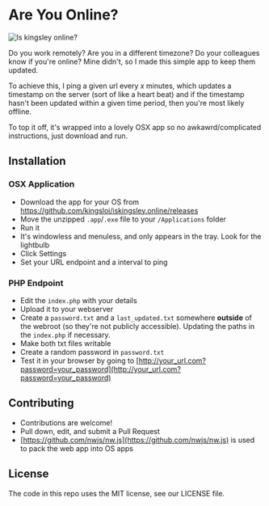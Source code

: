 # Are You Online?

![Is kingsley online?](http://i.imgur.com/y6JwjAI.png "Is Kingsley Online?")

Do you work remotely? Are you in a different timezone? Do your colleagues know if you're online? Mine didn't, so I made this simple app to keep them updated.

To achieve this, I ping a given url every _x_ minutes, which updates a timestamp on the server (sort of like a heart beat) and if the timestamp hasn't been updated within a given time period, then you're most likely offline.

To top it off, it's wrapped into a lovely OSX app so no awkawrd/complicated instructions, just download and run.

## Installation
### OSX Application
  - Download the app for your OS from https://github.com/kingsloi/iskingsley.online/releases
  - Move the unzipped `.app`/`.exe` file to your `/Applications` folder
  - Run it
  - It's windowless and menuless, and only appears in the tray. Look for the lightbulb
  - Click Settings
  - Set your URL endpoint and a interval to ping

### PHP Endpoint
  - Edit the `index.php` with your details
  - Upload it to your webserver
  - Create a `password.txt` and a `last_updated.txt` somewhere **outside** of the webroot (so they're not publicly accessible). Updating the paths in the `index.php` if necessary.
  - Make both txt files writable
  - Create a random password in `password.txt`
  - Test it in your browser by going to [http://your_url.com?password=your_password](http://your_url.com?password=your_password)


## Contributing
   - Contributions are welcome!
   - Pull down, edit, and submit a Pull Request
   - [https://github.com/nwjs/nw.js](https://github.com/nwjs/nw.js) is used to pack the web app into OS apps

## License
The code in this repo uses the MIT license, see our LICENSE file.
